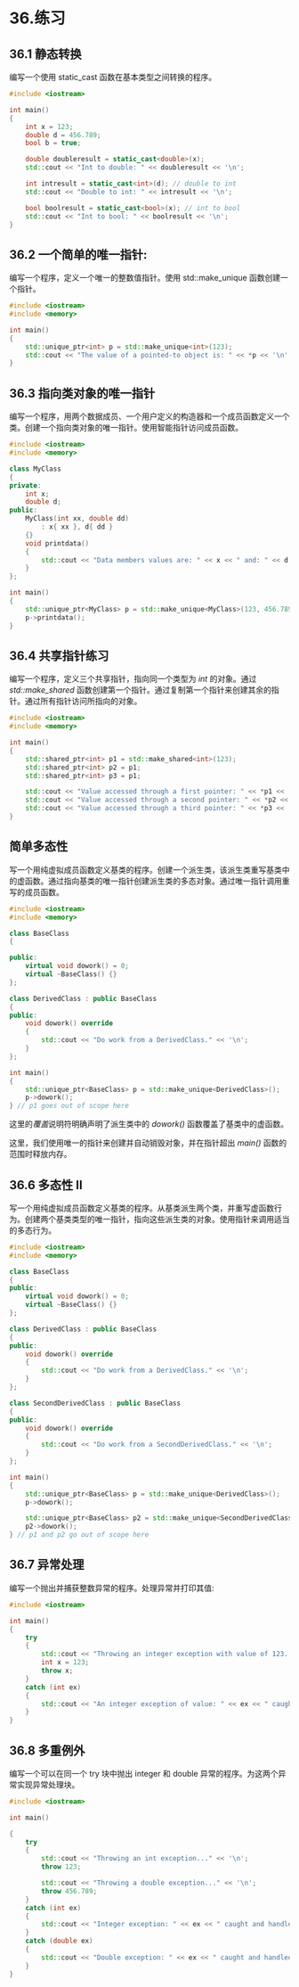 # 36.练习

## 36.1 静态转换

编写一个使用 static_cast 函数在基本类型之间转换的程序。

```cpp
#include <iostream>

int main()
{
    int x = 123;
    double d = 456.789;
    bool b = true;

    double doubleresult = static_cast<double>(x);
    std::cout << "Int to double: " << doubleresult << '\n';

    int intresult = static_cast<int>(d); // double to int
    std::cout << "Double to int: " << intresult << '\n';

    bool boolresult = static_cast<bool>(x); // int to bool
    std::cout << "Int to bool: " << boolresult << '\n';
}

```

## 36.2 一个简单的唯一指针:

编写一个程序，定义一个唯一的整数值指针。使用 std::make_unique 函数创建一个指针。

```cpp
#include <iostream>
#include <memory>

int main()
{
    std::unique_ptr<int> p = std::make_unique<int>(123);
    std::cout << "The value of a pointed-to object is: " << *p << '\n';
}

```

## 36.3 指向类对象的唯一指针

编写一个程序，用两个数据成员、一个用户定义的构造器和一个成员函数定义一个类。创建一个指向类对象的唯一指针。使用智能指针访问成员函数。

```cpp
#include <iostream>
#include <memory>

class MyClass
{
private:
    int x;
    double d;
public:
    MyClass(int xx, double dd)
        : x{ xx }, d{ dd }
    {}
    void printdata()
    {
        std::cout << "Data members values are: " << x << " and: " << d;
    }
};

int main()
{
    std::unique_ptr<MyClass> p = std::make_unique<MyClass>(123, 456.789);
    p->printdata();
}

```

## 36.4 共享指针练习

编写一个程序，定义三个共享指针，指向同一个类型为 *int* 的对象。通过 *std::make_shared* 函数创建第一个指针。通过复制第一个指针来创建其余的指针。通过所有指针访问所指向的对象。

```cpp
#include <iostream>
#include <memory>

int main()
{
    std::shared_ptr<int> p1 = std::make_shared<int>(123);
    std::shared_ptr<int> p2 = p1;
    std::shared_ptr<int> p3 = p1;

    std::cout << "Value accessed through a first pointer: " << *p1 << '\n';
    std::cout << "Value accessed through a second pointer: " << *p2 << '\n';
    std::cout << "Value accessed through a third pointer: " << *p3 << '\n';
}

```

## 简单多态性

写一个用纯虚拟成员函数定义基类的程序。创建一个派生类，该派生类重写基类中的虚函数。通过指向基类的唯一指针创建派生类的多态对象。通过唯一指针调用重写的成员函数。

```cpp
#include <iostream>
#include <memory>

class BaseClass
{

public:
    virtual void dowork() = 0;
    virtual ~BaseClass() {}
};

class DerivedClass : public BaseClass
{
public:
    void dowork() override
    {
        std::cout << "Do work from a DerivedClass." << '\n';
    }
};

int main()
{
    std::unique_ptr<BaseClass> p = std::make_unique<DerivedClass>();
    p->dowork();
} // p1 goes out of scope here

```

这里的*覆盖*说明符明确声明了派生类中的 *dowork()* 函数覆盖了基类中的虚函数。

这里，我们使用唯一的指针来创建并自动销毁对象，并在指针超出 *main()* 函数的范围时释放内存。

## 36.6 多态性 II

写一个用纯虚拟成员函数定义基类的程序。从基类派生两个类，并重写虚函数行为。创建两个基类类型的唯一指针，指向这些派生类的对象。使用指针来调用适当的多态行为。

```cpp
#include <iostream>
#include <memory>

class BaseClass
{
public:
    virtual void dowork() = 0;
    virtual ~BaseClass() {}
};

class DerivedClass : public BaseClass
{
public:
    void dowork() override
    {
        std::cout << "Do work from a DerivedClass." << '\n';
    }
};

class SecondDerivedClass : public BaseClass
{
public:
    void dowork() override
    {
        std::cout << "Do work from a SecondDerivedClass." << '\n';
    }
};

int main()
{
    std::unique_ptr<BaseClass> p = std::make_unique<DerivedClass>();
    p->dowork();

    std::unique_ptr<BaseClass> p2 = std::make_unique<SecondDerivedClass>();
    p2->dowork();
} // p1 and p2 go out of scope here

```

## 36.7 异常处理

编写一个抛出并捕获整数异常的程序。处理异常并打印其值:

```cpp
#include <iostream>

int main()
{
    try
    {
        std::cout << "Throwing an integer exception with value of 123..." << '\n';
        int x = 123;
        throw x;
    }
    catch (int ex)
    {
        std::cout << "An integer exception of value: " << ex << " caught and handled." << '\n';
    }
}

```

## 36.8 多重例外

编写一个可以在同一个 try 块中抛出 integer 和 double 异常的程序。为这两个异常实现异常处理块。

```cpp
#include <iostream>

int main()

{
    try
    {
        std::cout << "Throwing an int exception..." << '\n';
        throw 123;

        std::cout << "Throwing a double exception..." << '\n';
        throw 456.789;
    }
    catch (int ex)
    {
        std::cout << "Integer exception: " << ex << " caught and handled." << '\n';
    }
    catch (double ex)
    {
        std::cout << "Double exception: " << ex << " caught and handled." << '\n';
    }
}

```